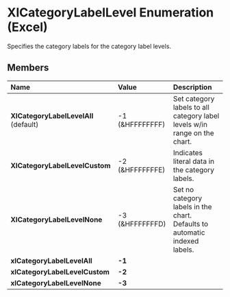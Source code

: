
# XlCategoryLabelLevel Enumeration (Excel)

Specifies the category labels for the category label levels.


## Members



|**Name**|**Value**|**Description**|
|:-----|:-----|:-----|
|**XlCategoryLabelLevelAll** (default)|-1 (&amp;HFFFFFFFF)|Set category labels to all category label levels w/in range on the chart.|
|**XlCategoryLabelLevelCustom**|-2 (&amp;HFFFFFFFE)|Indicates literal data in the category labels.|
|**XlCategoryLabelLevelNone**|-3 (&amp;HFFFFFFFD)|Set no category labels in the chart. Defaults to automatic indexed labels.|
|**xlCategoryLabelLevelAll**|**-1**||
|**xlCategoryLabelLevelCustom**|**-2**||
|**xlCategoryLabelLevelNone**|**-3**||
